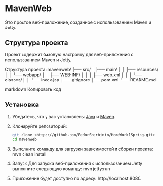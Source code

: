 # MavenWeb

Это простое веб-приложение, созданное с использованием Maven и Jetty. 

## Структура проекта

Проект содержит базовую настройку для веб-приложения с использованием Maven и Jetty. 

Структура проекта:
mavenweb/
├── src/
│   ├── main/
│   │   ├── resources/
│   │   └── webapp/
│   │       ├── WEB-INF/
│   │       │   ├── web.xml
│   │       │   └── classes/
│   │       └── index.jsp
├── .gitignore
├── pom.xml
└── README.md

markdown
Копировать код

## Установка

1. Убедитесь, что у вас установлены [Java](https://www.oracle.com/java/technologies/javase-downloads.html) и [Maven](https://maven.apache.org/install.html).

2. Клонируйте репозиторий:

   ```bash
   git clone <https://github.com/FedorSherbinin/HomeWork1Spring.git>
   cd mavenweb
3. Выполните команду для загрузки зависимостей и сборки проекта: mvn clean install

4. Запуск
Для запуска веб-приложения с использованием Jetty выполните следующую команду: mvn jetty:run

5. Приложение будет доступно по адресу: http://localhost:8080.
